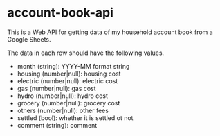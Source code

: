 # account-book-api

This is a Web API for getting data of my household account book from a Google Sheets.

The data in each row should have the following values.

- month (string): YYYY-MM format string
- housing (number|null): housing cost
- electric (number|null): electric cost
- gas (number|null): gas cost
- hydro (number|null): hydro cost
- grocery (number|null): grocery cost
- others (number|null): other fees
- settled (bool): whether it is settled ot not
- comment (string): comment
